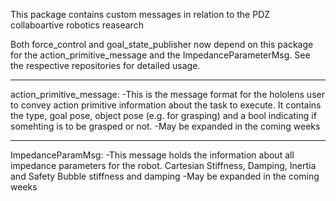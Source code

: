 This package contains custom messages in relation to the PDZ collaboartive robotics reasearch

Both force_control and goal_state_publisher now depend on this package for the action_primitive_message and the ImpedanceParameterMsg. See the respective repositories for detailed usage.
_____________
action_primitive_message:
-This is the message format for the hololens user to convey action primitive information about the task to execute. It contains the type, goal pose, object pose (e.g. for grasping) and a bool indicating if somehting is to be grasped or not. 
-May be expanded in the coming weeks
_____________
ImpedanceParamMsg:
-This message holds the information about all impedance parameters for the robot. Cartesian Stiffness, Damping,  Inertia and Safety Bubble stiffness and damping
-May be expanded in the coming weeks
